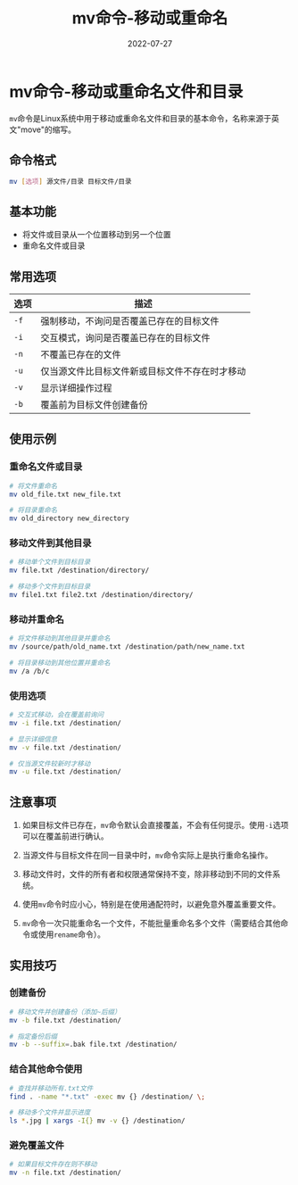 ﻿---
title: mv命令-移动或重命名
# icon: arrows-alt
category:
  - Linux
  - 命令帮助
tag:
  - mv
  - 文件管理
  - 移动文件
  - 重命名
date: 2022-07-27

---

# mv命令-移动或重命名文件和目录

`mv`命令是Linux系统中用于移动或重命名文件和目录的基本命令，名称来源于英文"move"的缩写。

## 命令格式

```bash
mv [选项] 源文件/目录 目标文件/目录
```

## 基本功能

- 将文件或目录从一个位置移动到另一个位置
- 重命名文件或目录

## 常用选项

| 选项 | 描述 |
| --- | --- |
| `-f` | 强制移动，不询问是否覆盖已存在的目标文件 |
| `-i` | 交互模式，询问是否覆盖已存在的目标文件 |
| `-n` | 不覆盖已存在的文件 |
| `-u` | 仅当源文件比目标文件新或目标文件不存在时才移动 |
| `-v` | 显示详细操作过程 |
| `-b` | 覆盖前为目标文件创建备份 |

## 使用示例

### 重命名文件或目录

```bash
# 将文件重命名
mv old_file.txt new_file.txt

# 将目录重命名
mv old_directory new_directory
```

### 移动文件到其他目录

```bash
# 移动单个文件到目标目录
mv file.txt /destination/directory/

# 移动多个文件到目标目录
mv file1.txt file2.txt /destination/directory/
```

### 移动并重命名

```bash
# 将文件移动到其他目录并重命名
mv /source/path/old_name.txt /destination/path/new_name.txt

# 将目录移动到其他位置并重命名
mv /a /b/c
```

### 使用选项

```bash
# 交互式移动，会在覆盖前询问
mv -i file.txt /destination/

# 显示详细信息
mv -v file.txt /destination/

# 仅当源文件较新时才移动
mv -u file.txt /destination/
```

## 注意事项

1. 如果目标文件已存在，`mv`命令默认会直接覆盖，不会有任何提示。使用`-i`选项可以在覆盖前进行确认。

2. 当源文件与目标文件在同一目录中时，`mv`命令实际上是执行重命名操作。

3. 移动文件时，文件的所有者和权限通常保持不变，除非移动到不同的文件系统。

4. 使用`mv`命令时应小心，特别是在使用通配符时，以避免意外覆盖重要文件。

5. `mv`命令一次只能重命名一个文件，不能批量重命名多个文件（需要结合其他命令或使用`rename`命令）。

## 实用技巧

### 创建备份

```bash
# 移动文件并创建备份（添加~后缀）
mv -b file.txt /destination/

# 指定备份后缀
mv -b --suffix=.bak file.txt /destination/
```

### 结合其他命令使用

```bash
# 查找并移动所有.txt文件
find . -name "*.txt" -exec mv {} /destination/ \;

# 移动多个文件并显示进度
ls *.jpg | xargs -I{} mv -v {} /destination/
```

### 避免覆盖文件

```bash
# 如果目标文件存在则不移动
mv -n file.txt /destination/
``` 
